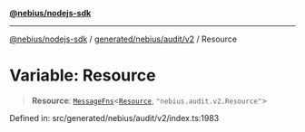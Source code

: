 [**@nebius/nodejs-sdk**](../../../../../README.md)

---

[@nebius/nodejs-sdk](../../../../../README.md) / [generated/nebius/audit/v2](../README.md) / Resource

# Variable: Resource

> **Resource**: [`MessageFns`](../../../../../runtime/protos/core/interfaces/MessageFns.md)\<[`Resource`](../interfaces/Resource.md), `"nebius.audit.v2.Resource"`\>

Defined in: src/generated/nebius/audit/v2/index.ts:1983
